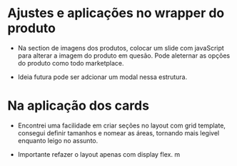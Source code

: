 # Ajustes e aplicações no wrapper do produto

- Na section de imagens dos produtos, colocar um slide
  com javaScript para alterar a imagem do produto em quesão.
  Pode aleternar as opções do produto como todo marketplace.

- Ideia futura pode ser adcionar um modal nessa estrutura.

# Na aplicação dos cards

- Encontrei uma facilidade em criar seções no layout com
  grid template, consegui definir tamanhos e nomear as áreas, tornando mais legivel enquanto leigo no assunto.

- Importante refazer o layout apenas com display flex.
  m
